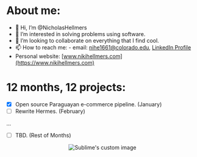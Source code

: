 # About me:
- 👋 Hi, I’m @NicholasHellmers
- 👀 I’m interested in solving problems using software.
- 💞️ I’m looking to collaborate on everything that I find cool.
- 📫 How to reach me: - email: nihe1661@colorado.edu, [LinkedIn Profile](https://www.linkedin.com/in/nicholas-hellmers/)
- Personal website: [www.nikihellmers.com](https://www.nikihellmers.com)

# 12 months, 12 projects:
- [x] Open source Paraguayan e-commerce pipeline. (January)
- [ ] Rewrite Hermes. (February)

...

- [ ] TBD. (Rest of Months)

<!---
<p align="center">
  <img src="https://github-readme-stats.vercel.app/api?username=nicholashellmers&count_private=true&show_icons=true&include_all_commits=true)" alt="Sublime's custom image"/>
</p>
--->
<p align="center">
  <img src="https://github-readme-stats.vercel.app/api/top-langs/?username=nicholashellmers&layout=donut" alt="Sublime's custom image"/>
</p>

<!---
ParaguayanViking/ParaguayanViking is a ✨ special ✨ repository because its `README.md` (this file) appears on your GitHub profile.
You can click the Preview link to take a look at your changes.
--->
